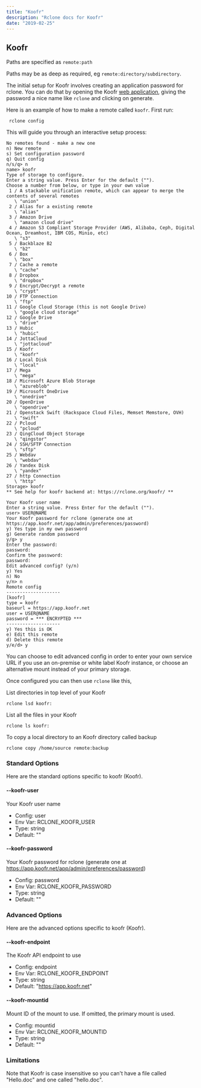 ```yaml
---
title: "Koofr"
description: "Rclone docs for Koofr"
date: "2019-02-25"
---
```


<i class="fa fa-suitcase"></i> Koofr
-----------------------------------------

Paths are specified as `remote:path`

Paths may be as deep as required, eg `remote:directory/subdirectory`.

The initial setup for Koofr involves creating an application password for
rclone. You can do that by opening the Koofr
[web application](https://app.koofr.net/app/admin/preferences/password),
giving the password a nice name like `rclone` and clicking on generate.

Here is an example of how to make a remote called `koofr`.  First run:

     rclone config

This will guide you through an interactive setup process:

```
No remotes found - make a new one
n) New remote
s) Set configuration password
q) Quit config
n/s/q> n
name> koofr 
Type of storage to configure.
Enter a string value. Press Enter for the default ("").
Choose a number from below, or type in your own value
 1 / A stackable unification remote, which can appear to merge the contents of several remotes
   \ "union"
 2 / Alias for a existing remote
   \ "alias"
 3 / Amazon Drive
   \ "amazon cloud drive"
 4 / Amazon S3 Compliant Storage Provider (AWS, Alibaba, Ceph, Digital Ocean, Dreamhost, IBM COS, Minio, etc)
   \ "s3"
 5 / Backblaze B2
   \ "b2"
 6 / Box
   \ "box"
 7 / Cache a remote
   \ "cache"
 8 / Dropbox
   \ "dropbox"
 9 / Encrypt/Decrypt a remote
   \ "crypt"
10 / FTP Connection
   \ "ftp"
11 / Google Cloud Storage (this is not Google Drive)
   \ "google cloud storage"
12 / Google Drive
   \ "drive"
13 / Hubic
   \ "hubic"
14 / JottaCloud
   \ "jottacloud"
15 / Koofr
   \ "koofr"
16 / Local Disk
   \ "local"
17 / Mega
   \ "mega"
18 / Microsoft Azure Blob Storage
   \ "azureblob"
19 / Microsoft OneDrive
   \ "onedrive"
20 / OpenDrive
   \ "opendrive"
21 / Openstack Swift (Rackspace Cloud Files, Memset Memstore, OVH)
   \ "swift"
22 / Pcloud
   \ "pcloud"
23 / QingCloud Object Storage
   \ "qingstor"
24 / SSH/SFTP Connection
   \ "sftp"
25 / Webdav
   \ "webdav"
26 / Yandex Disk
   \ "yandex"
27 / http Connection
   \ "http"
Storage> koofr
** See help for koofr backend at: https://rclone.org/koofr/ **

Your Koofr user name
Enter a string value. Press Enter for the default ("").
user> USER@NAME
Your Koofr password for rclone (generate one at https://app.koofr.net/app/admin/preferences/password)
y) Yes type in my own password
g) Generate random password
y/g> y
Enter the password:
password:
Confirm the password:
password:
Edit advanced config? (y/n)
y) Yes
n) No
y/n> n
Remote config
--------------------
[koofr]
type = koofr
baseurl = https://app.koofr.net
user = USER@NAME
password = *** ENCRYPTED ***
--------------------
y) Yes this is OK
e) Edit this remote
d) Delete this remote
y/e/d> y
```

You can choose to edit advanced config in order to enter your own service URL
if you use an on-premise or white label Koofr instance, or choose an alternative
mount instead of your primary storage.

Once configured you can then use `rclone` like this,

List directories in top level of your Koofr

    rclone lsd koofr:

List all the files in your Koofr

    rclone ls koofr:

To copy a local directory to an Koofr directory called backup

    rclone copy /home/source remote:backup

<!--- autogenerated options start - DO NOT EDIT, instead edit fs.RegInfo in backend/koofr/koofr.go then run make backenddocs -->
### Standard Options

Here are the standard options specific to koofr (Koofr).

#### --koofr-user

Your Koofr user name

- Config:      user
- Env Var:     RCLONE_KOOFR_USER
- Type:        string
- Default:     ""

#### --koofr-password

Your Koofr password for rclone (generate one at https://app.koofr.net/app/admin/preferences/password)

- Config:      password
- Env Var:     RCLONE_KOOFR_PASSWORD
- Type:        string
- Default:     ""

### Advanced Options

Here are the advanced options specific to koofr (Koofr).

#### --koofr-endpoint

The Koofr API endpoint to use

- Config:      endpoint
- Env Var:     RCLONE_KOOFR_ENDPOINT
- Type:        string
- Default:     "https://app.koofr.net"

#### --koofr-mountid

Mount ID of the mount to use. If omitted, the primary mount is used.

- Config:      mountid
- Env Var:     RCLONE_KOOFR_MOUNTID
- Type:        string
- Default:     ""

<!--- autogenerated options stop -->

### Limitations ###

Note that Koofr is case insensitive so you can't have a file called
"Hello.doc" and one called "hello.doc".
